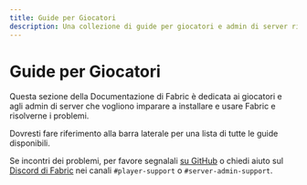 ```yaml
---
title: Guide per Giocatori
description: Una collezione di guide per giocatori e admin di server riguardo all'installazione e all'utilizzo di Fabric.
---
```


# Guide per Giocatori

Questa sezione della Documentazione di Fabric è dedicata ai giocatori e agli admin di server che vogliono imparare a installare e usare Fabric e risolverne i problemi.

Dovresti fare riferimento alla barra laterale per una lista di tutte le guide disponibili.

Se incontri dei problemi, per favore segnalali [su GitHub](https://github.com/FabricMC/fabric-docs) o chiedi aiuto sul [Discord di Fabric](https://discord.gg/v6v4pMv) nei canali `#player-support` o `#server-admin-support`.
